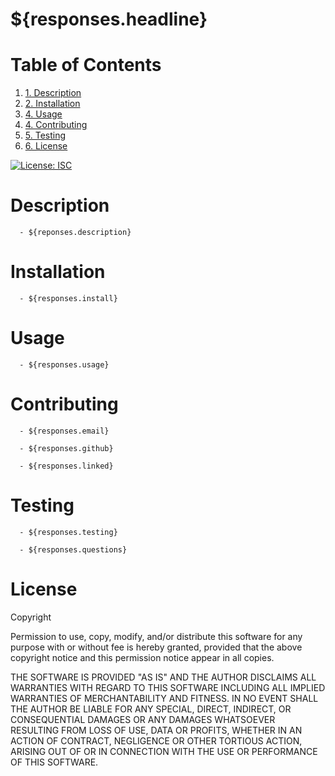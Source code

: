 <h1> ${responses.headline} </h1>

<h1> Table of Contents </h1>
  <ol>
    <li><a href="#description"> 1. Description</a></li>
    <li><a href="#install"> 2. Installation </a></li>
    <li><a href="#usage"> 4. Usage </a></li>
    <li><a href="#contributing"> 4. Contributing </a></li>
    <li><a href="#test"> 5. Testing </a></li>
    <li><a href="#license"> 6. License </a></li>
  </ol>

[![License: ISC](https://img.shields.io/badge/License-ISC-blue.svg)](https://opensource.org/licenses/ISC)    


<h1 id='description'> Description </h1>
      
      - ${reponses.description}

<h1 id='install'> Installation </h1>
      
      - ${responses.install}

<h1 id='usage'> Usage </h1>
      
      - ${responses.usage}

<h1 id='contributing'> Contributing </h1>
      
      - ${responses.email}
      
      - ${responses.github}
      
      - ${responses.linked}

<h1 id='test'> Testing </h1>
     
      - ${responses.testing}
     
      - ${responses.questions}

<h1 id='license'> License </h1>
Copyright <YEAR> <OWNER>

Permission to use, copy, modify, and/or distribute this software for any purpose with or without fee is hereby granted, provided that the above copyright notice and this permission notice appear in all copies.

THE SOFTWARE IS PROVIDED "AS IS" AND THE AUTHOR DISCLAIMS ALL WARRANTIES WITH REGARD TO THIS SOFTWARE INCLUDING ALL IMPLIED WARRANTIES OF MERCHANTABILITY AND FITNESS. IN NO EVENT SHALL THE AUTHOR BE LIABLE FOR ANY SPECIAL, DIRECT, INDIRECT, OR CONSEQUENTIAL DAMAGES OR ANY DAMAGES WHATSOEVER RESULTING FROM LOSS OF USE, DATA OR PROFITS, WHETHER IN AN ACTION OF CONTRACT, NEGLIGENCE OR OTHER TORTIOUS ACTION, ARISING OUT OF OR IN CONNECTION WITH THE USE OR PERFORMANCE OF THIS SOFTWARE.

